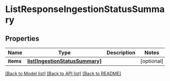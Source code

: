 # ListResponseIngestionStatusSummary

## Properties
Name | Type | Description | Notes
------------ | ------------- | ------------- | -------------
**items** | [**list[IngestionStatusSummary]**](IngestionStatusSummary.md) |  | [optional] 

[[Back to Model list]](../README.md#documentation-for-models) [[Back to API list]](../README.md#documentation-for-api-endpoints) [[Back to README]](../README.md)


